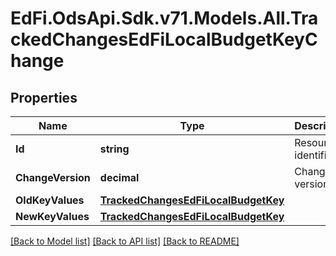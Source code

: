 # EdFi.OdsApi.Sdk.v71.Models.All.TrackedChangesEdFiLocalBudgetKeyChange

## Properties

Name | Type | Description | Notes
------------ | ------------- | ------------- | -------------
**Id** | **string** | Resource identifier | [optional] 
**ChangeVersion** | **decimal** | Change version | [optional] 
**OldKeyValues** | [**TrackedChangesEdFiLocalBudgetKey**](TrackedChangesEdFiLocalBudgetKey.md) |  | [optional] 
**NewKeyValues** | [**TrackedChangesEdFiLocalBudgetKey**](TrackedChangesEdFiLocalBudgetKey.md) |  | [optional] 

[[Back to Model list]](../README.md#documentation-for-models) [[Back to API list]](../README.md#documentation-for-api-endpoints) [[Back to README]](../README.md)

